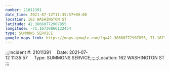 ```yaml
---
number: 21011391
date_time: 2021-07-12T11:35:57+00:00
location: 162 WASHINGTON ST
latitude: 42.38660772907855
longitude: -71.16736866122454
type: SUMMONS SERVICE
google_maps_link: https://maps.google.com/?q=42.38660772907855,-71.16736866122454
---
```


;;;Incident #: 21011391     Date: 2021‐07‐12 11:35:57     Type: SUMMONS SERVICE;;;;;;Location: 162 WASHINGTON ST;;;
